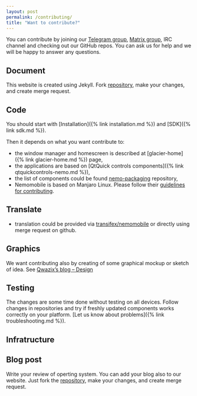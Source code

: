 ```yaml
---
layout: post
permalink: /contributing/
title: "Want to contribute?"
---
```


You can contribute by joining our [Telegram group](https://t.me/NemoMobile), [Matrix group](https://matrix.to/#/#nemomobile:matrix.org),
IRC channel and checking out our GitHub repos. You can ask us for help and we will be happy to answer any questions.

## Document

This website is created using Jekyll. Fork [repository](github.com/nemomobile-ux/nemomobile-ux.github.io), make your changes, and create merge request.

## Code

You should start with [Installation]({% link installation.md %}) and [SDK]({% link sdk.md %}). 

Then it depends on what you want contribute to:

* the window manager and homescreen is described at [glacier-home]({% link glacier-home.md %}) page,
* the applications are based on [QtQuick controls components]({% link qtquickcontrols-nemo.md %}),
* the list of components could be found [nemo-packaging](https://github.com/nemomobile-ux/nemo-packaging/) repository,
* Nemomobile is based on Manjaro Linux. Please follow their [guidelines for contributing](https://forum.manjaro.org/t/wiki-how-to-contribute-to-manjaro-arm/35461).

## Translate

* translation could be provided via [transifex/nemomobile](https://transifex.com/nemomobile/) or directly using merge request on github.

## Graphics

We want contributing also by creating of some graphical mockup or sketch of idea. See
[Qwazix’s blog – Design](http://play.qwazix.com/grog/)

## Testing

The changes are some time done without testing on all devices. Follow changes in repositories and try
if freshly updated components works correctly on your platform. [Let us know about problems]({% link troubleshooting.md %}).

## Infratructure

## Blog post

Write your review of operting system. You can add your blog also to our website. Just fork the [repository](github.com/nemomobile-ux/nemomobile-ux.github.io), make your changes, and create merge request.

